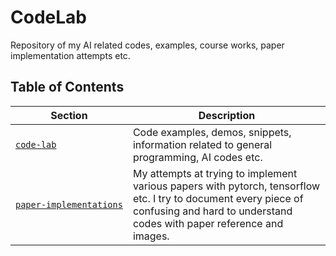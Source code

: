 # CodeLab

Repository of my AI related codes, examples, course works, paper implementation attempts etc.



## Table of Contents

| Section | Description |
| --- | --- |
| [`code‑lab`](https://github.com/quickgrid/CodeLab/tree/master/code-lab) | Code examples, demos, snippets, information related to general programming, AI codes etc. |
| [`paper‑implementations`](https://github.com/quickgrid/CodeLab/tree/master/paper-implementations) | My attempts at trying to implement various papers with pytorch, tensorflow etc. I try to document every piece of confusing and hard to understand codes with paper reference and images. |

